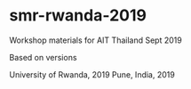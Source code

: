 # smr-rwanda-2019
Workshop materials for AIT Thailand Sept 2019

Based on versions  

University of Rwanda, 2019
Pune, India, 2019
